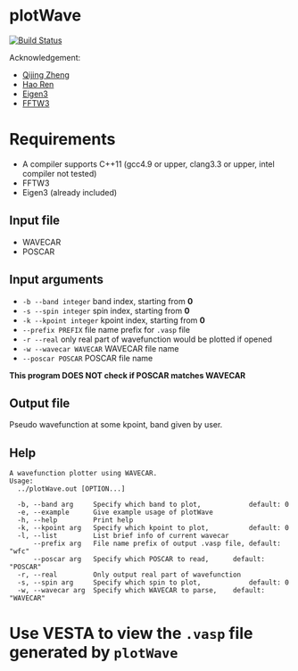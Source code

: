 # plotWave

[![Build Status](https://travis-ci.org/Ionizing/wavecar_parser.svg?branch=master)](https://travis-ci.org/Ionizing/wavecar_parser)

Acknowledgement: 
- [Qijing Zheng](https://github.com/QijingZheng/VaspBandUnfolding)
- [Hao Ren](renh@upc.edu.cn)
- [Eigen3](http://eigen.tuxfamily.org/index.php?title=Main_Page)
- [FFTW3](http://www.fftw.org)

# Requirements

- A compiler supports C++11 (gcc4.9 or upper, clang3.3 or upper, intel compiler not tested)
- FFTW3
- Eigen3 (already included)

## Input file

- WAVECAR
- POSCAR

## Input arguments

- `-b --band integer` band index, starting from **0**
- `-s --spin integer` spin index, starting from **0**
- `-k --kpoint integer` kpoint index, starting from **0**
- `--prefix PREFIX` file name prefix for `.vasp` file
- `-r --real` only real part of wavefunction would be plotted if opened
- `-w --wavecar WAVECAR` WAVECAR file name
- `--poscar POSCAR` POSCAR file name

**This program DOES NOT check if POSCAR matches WAVECAR**

## Output file

Pseudo wavefunction at some kpoint, band given by user.

## Help

```
A wavefunction plotter using WAVECAR.
Usage:
  ../plotWave.out [OPTION...]

  -b, --band arg     Specify which band to plot,            default: 0
  -e, --example      Give example usage of plotWave
  -h, --help         Print help
  -k, --kpoint arg   Specify which kpoint to plot,          default: 0
  -l, --list         List brief info of current wavecar
      --prefix arg   File name prefix of output .vasp file, default: "wfc"
      --poscar arg   Specify which POSCAR to read,      default: "POSCAR"
  -r, --real         Only output real part of wavefunction
  -s, --spin arg     Specify which spin to plot,            default: 0
  -w, --wavecar arg  Specify which WAVECAR to parse,    default: "WAVECAR"
```

# Use VESTA to view the `.vasp` file generated by `plotWave`
